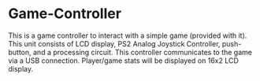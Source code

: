 # Game-Controller

This is a game controller to interact with a simple game (provided with it). This unit consists of LCD display, PS2 Analog Joystick Controller, push-button, and a processing circuit.
This controller communicates to the game via a USB connection. Player/game stats will be displayed on 16x2 LCD display.

